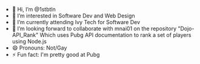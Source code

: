 - 👋 Hi, I’m @1stbtln
- 👀 I’m interested in Software Dev and Web Design
- 🌱 I’m currently attending Ivy Tech for Software Dev
- 💞️ I’m looking forward to collaborate with mnai01 on the repository "Dojo-API_Rank"
      Which uses Pubg API documentation to rank a set of players using Node.js
- 😄 Pronouns: Not/Gay
- ⚡ Fun fact: I'm pretty good at Pubg

<!---
1stbtln/1stbtln is a ✨ special ✨ repository because its `README.md` (this file) appears on your GitHub profile.
You can click the Preview link to take a look at your changes.
--->
